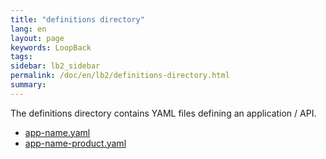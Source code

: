 ```yaml
---
title: "definitions directory"
lang: en
layout: page
keywords: LoopBack
tags:
sidebar: lb2_sidebar
permalink: /doc/en/lb2/definitions-directory.html
summary:
---
```


The definitions directory contains YAML files defining an application / API.

* [app-name.yaml](/doc/en/lb2/app-name.yaml.html)
* [app-name-product.yaml](/doc/en/lb2/app-name-product.yaml.html)